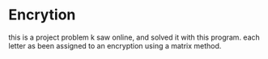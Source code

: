 # Encrytion
this is a project problem k saw online, and solved it with this program.
each letter as been assigned to an encryption using a matrix method.
